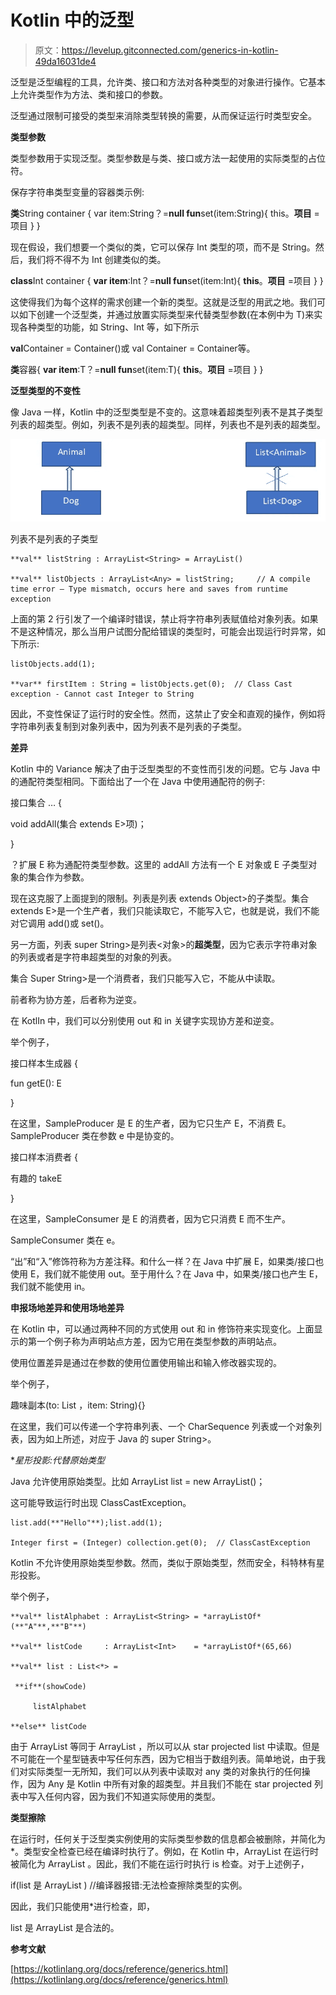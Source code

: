 # Kotlin 中的泛型

> 原文：<https://levelup.gitconnected.com/generics-in-kotlin-49da16031de4>

泛型是泛型编程的工具，允许类、接口和方法对各种类型的对象进行操作。它基本上允许类型作为方法、类和接口的参数。

泛型通过限制可接受的类型来消除类型转换的需要，从而保证运行时类型安全。

**类型参数**

类型参数用于实现泛型。类型参数是与类、接口或方法一起使用的实际类型的占位符。

保存字符串类型变量的容器类示例:

**类**String container {
var item:String？=**null
fun**set(item:String){
this。**项目** =项目
}
}

现在假设，我们想要一个类似的类，它可以保存 Int 类型的项，而不是 String。然后，我们将不得不为 Int 创建类似的类。

**class**Int container {
**var item**:Int？=**null
fun**set(item:Int){
**this**。**项目** =项目
}
}

这使得我们为每个这样的需求创建一个新的类型。这就是泛型的用武之地。我们可以如下创建一个泛型类，并通过放置实际类型来代替类型参数(在本例中为 T)来实现各种类型的功能，如 String、Int 等，如下所示

**val**Container = Container<Int>()或 val Container = Container<String>等。

**类**容器<T>{
**var item**:T？=**null
fun**set(item:T){
**this**。**项目** =项目
}
}

**泛型类型的不变性**

像 Java 一样，Kotlin 中的泛型类型是不变的。这意味着超类型列表不是其子类型列表的超类型。例如，列表<animal>不是列表<dog>的超类型。同样，列表<any>也不是列表<string>的超类型。</string></any></dog></animal>

![](img/7675d602f91c9d7e34cef95067f9ad95.png)

列表<dog>不是列表<animal>的子类型</animal></dog>

```
**val** listString : ArrayList<String> = ArrayList()

**val** listObjects : ArrayList<Any> = listString;     // A compile time error – Type mismatch, occurs here and saves from runtime exception
```

上面的第 2 行引发了一个编译时错误，禁止将字符串列表赋值给对象列表。如果不是这种情况，那么当用户试图分配给错误的类型时，可能会出现运行时异常，如下所示:

```
listObjects.add(1);

**var** firstItem : String = listObjects.get(0);  // Class Cast exception - Cannot cast Integer to String
```

因此，不变性保证了运行时的安全性。然而，这禁止了安全和直观的操作，例如将字符串列表复制到对象列表中，因为列表<string>不是列表的子类型。</string>

**差异**

Kotlin 中的 Variance 解决了由于泛型类型的不变性而引发的问题。它与 Java 中的通配符类型相同。下面给出了一个在 Java 中使用通配符的例子:

接口集合 <e>… {</e>

void addAll(集合 extends E>项)；

}

？扩展 E 称为通配符类型参数。这里的 addAll 方法有一个 E 对象或 E 子类型对象的集合作为参数。

现在这克服了上面提到的限制。列表<string>是列表 extends Object>的子类型。集合 extends E>是一个生产者，我们只能读取它，不能写入它，也就是说，我们不能对它调用 add()或 set()。</string>

另一方面，列表 super String>是列表<对象>的**超类型**，因为它表示字符串对象的列表或者是字符串超类型的对象的列表。

集合 Super String>是一个消费者，我们只能写入它，不能从中读取。

前者称为协方差，后者称为逆变。

在 KotlIn 中，我们可以分别使用 out 和 in 关键字实现协方差和逆变。

举个例子，

接口样本生成器 <out e="">{</out>

fun getE(): E

}

在这里，SampleProducer 是 E 的生产者，因为它只生产 E，不消费 E。SampleProducer 类在参数 e 中是协变的。

接口样本消费者 <in e="">{</in>

有趣的 takeE

}

在这里，SampleConsumer 是 E 的消费者，因为它只消费 E 而不生产。

SampleConsumer 类在 e。

“出”和“入”修饰符称为方差注释。和什么一样？在 Java 中扩展 E，如果类/接口也使用 E，我们就不能使用 out。至于用什么？在 Java 中，如果类/接口也产生 E，我们就不能使用 in。

**申报场地差异和使用场地差异**

在 Kotlin 中，可以通过两种不同的方式使用 out 和 in 修饰符来实现变化。上面显示的第一个例子称为声明站点方差，因为它用在类型参数的声明站点。

使用位置差异是通过在参数的使用位置使用输出和输入修改器实现的。

举个例子，

趣味副本(to: List <in string="">，item: String){}</in>

在这里，我们可以传递一个字符串列表、一个 CharSequence 列表或一个对象列表，因为如上所述，<in string="">对应于 Java 的 super String>。</in>

**星形投影:*代替原始类型**

Java 允许使用原始类型。比如 ArrayList list = new ArrayList()；

这可能导致运行时出现 ClassCastException。

```
list.add(**"Hello"**);list.add(1); 

Integer first = (Integer) collection.get(0);  // ClassCastException
```

Kotlin 不允许使用原始类型参数。然而，类似于原始类型，然而安全，科特林有星形投影。

举个例子，

```
**val** listAlphabet : ArrayList<String> = *arrayListOf*(**"A"**,**"B"**)

**val** listCode     : ArrayList<Int>    = *arrayListOf*(65,66)

**val** list : List<*> =

 **if**(showCode)

     listAlphabet

**else** listCode
```

由于 ArrayList 等同于 ArrayList <out any="">，所以可以从 star projected list 中读取。但是不可能在一个星型链表中写任何东西，因为它相当于数组列表<in nothing="">。简单地说，由于我们对实际类型一无所知，我们可以从列表中读取对 any 类的对象执行的任何操作，因为 Any 是 Kotlin 中所有对象的超类型。并且我们不能在 star projected 列表中写入任何内容，因为我们不知道实际使用的类型。</in></out>

**类型擦除**

在运行时，任何关于泛型类实例使用的实际类型参数的信息都会被删除，并简化为*。类型安全检查已经在编译时执行了。例如，在 Kotlin 中，ArrayList <string>在运行时被简化为 ArrayList 。因此，我们不能在运行时执行 is 检查。对于上述例子，</string>

if(list 是 ArrayList <string>) //编译器报错:无法检查擦除类型的实例。</string>

因此，我们只能使用*进行检查，即，

list 是 ArrayList 是合法的。

**参考文献**

[https://kotlinlang.org/docs/reference/generics.html](https://kotlinlang.org/docs/reference/generics.html)